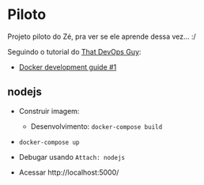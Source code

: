 # Piloto

Projeto piloto do Zé, pra ver se ele aprende dessa vez... :/

Seguindo o tutorial do [That DevOps Guy](https://www.youtube.com/channel/UCFe9-V_rN9nLqVNiI8Yof3w):

* [Docker development guide #1](https://www.youtube.com/watch?v=wyjNpxLRmLg)

## nodejs

* Construir imagem:
  * Desenvolvimento: `docker-compose build`

* `docker-compose up`

* Debugar usando `Attach: nodejs`

* Acessar http://localhost:5000/
